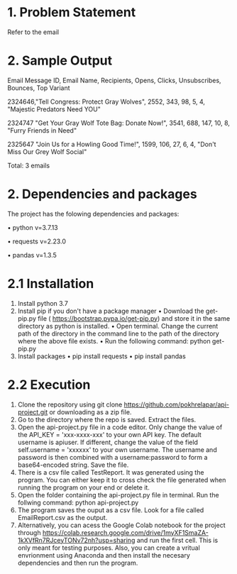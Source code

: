 # 1. Problem Statement

Refer to the email
 
 # 2. Sample Output
 
 Email Message ID, Email Name, Recipients, Opens, Clicks, Unsubscribes, Bounces, Top Variant
 
2324646,"Tell Congress: Protect Gray Wolves", 2552, 343, 98, 5, 4, "Majestic Predators Need YOU"

2324747 "Get Your Gray Wolf Tote Bag: Donate Now!", 3541, 688, 147, 10, 8, "Furry Friends in Need"

2325647 "Join Us for a Howling Good Time!", 1599, 106, 27, 6, 4, "Don't Miss Our Grey Wolf Social"

Total: 3 emails

# 2. Dependencies and packages
The project  has the folowing dependencies and packages:

• python v=3.7.13

• requests v=2.23.0

• pandas v=1.3.5

# 2.1 Installation
1. Install python 3.7
2. Install pip if you don't have a package manager
    • Download the get-pip.py file ( https://bootstrap.pypa.io/get-pip.py) and store it in the same directory as python is installed.
    • Open terminal. Change the current path of the directory in the command line to the path of the directory where the above file exists.
    • Run the following command: python get-pip.py
3. Install packages
    • pip install requests
    • pip install pandas

# 2.2 Execution

1. Clone the repository using git clone https://github.com/pokhrelapar/api-project.git or downloading as a zip file.
2.  Go to the directory where the repo is saved. Extract the files. 
3.  Open the api-project.py file in a code editor. Only change the value of the  API_KEY = 'xxx-xxxx-xxx' to your own API key. The default username is apiuser. If different, change the value of the field self.username = 'xxxxxx' to your own username. The username and password is  then combined with a username:password to form a base64-encoded string. Save the file.
4.  There is a csv file called TestReport. It was generated using the program. You can either keep it to cross check the file generated when running the program on your end or delete it.
5. Open the folder containing the api-project.py file in terminal. Run the follwing command:
                    python api-project.py
4.  The program saves the ouput as a csv file. Look for a file called EmailReport.csv as the output.
5.  Alternatively, you can acess the  Google Colab notebook for the project through https://colab.research.google.com/drive/1myXF1SmaZA-1kXVfRn7RJceyTONv72nh?usp=sharing and run the first cell. This is only meant for testing purposes. Also, you can create a vritual envrionment using Anaconda and then install the necesary dependencies and then run the program.













